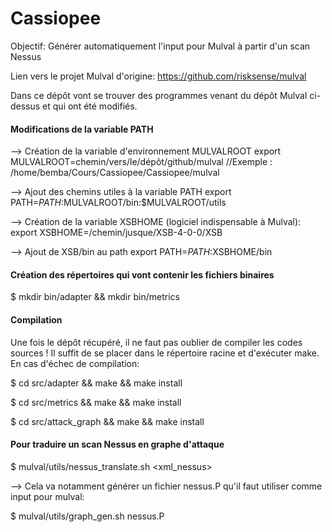# Cassiopee

Objectif: Générer automatiquement l'input pour Mulval à partir d'un scan Nessus

Lien vers le projet Mulval d'origine: https://github.com/risksense/mulval

Dans ce dépôt vont se trouver des programmes venant du dépôt Mulval ci-dessus et qui ont été modifiés.

#### Modifications de la variable PATH

--> Création de la variable d'environnement MULVALROOT
export MULVALROOT=chemin/vers/le/dépôt/github/mulval		//Exemple : /home/bemba/Cours/Cassiopee/Cassiopee/mulval

--> Ajout des chemins utiles à la variable PATH
export PATH=$PATH:$MULVALROOT/bin:$MULVALROOT/utils

--> Création de la variable XSBHOME (logiciel indispensable à Mulval):
export XSBHOME=/chemin/jusque/XSB-4-0-0/XSB

--> Ajout de XSB/bin au path
export PATH=$PATH:$XSBHOME/bin

#### Création des répertoires qui vont contenir les fichiers binaires
$ mkdir bin/adapter && mkdir bin/metrics

#### Compilation

Une fois le dépôt récupéré, il ne faut pas oublier de compiler les codes sources ! Il suffit de se placer dans le répertoire racine et d'exécuter make. En cas d'échec de compilation:

$ cd src/adapter && make && make install

$ cd src/metrics && make && make install

$ cd src/attack_graph && make && make install

#### Pour traduire un scan Nessus en graphe d'attaque

$ mulval/utils/nessus_translate.sh <xml_nessus>

--> Cela va notamment générer un fichier nessus.P qu'il faut utiliser comme input pour mulval:

$ mulval/utils/graph_gen.sh nessus.P
